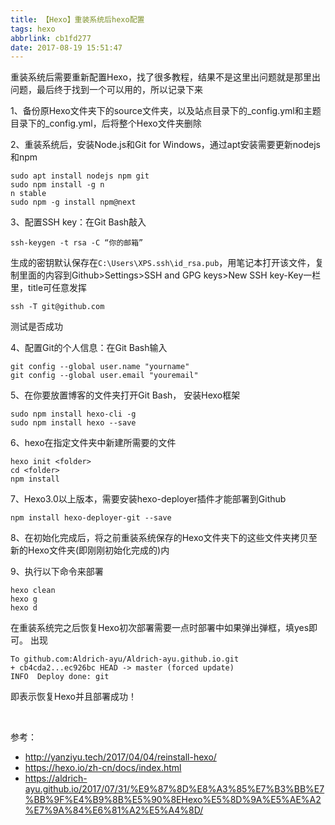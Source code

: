 ```yaml
---
title: 【Hexo】重装系统后hexo配置
tags: hexo
abbrlink: cb1fd277
date: 2017-08-19 15:51:47
---
```

重装系统后需要重新配置Hexo，找了很多教程，结果不是这里出问题就是那里出问题，最后终于找到一个可以用的，所以记录下来

1、备份原Hexo文件夹下的source文件夹，以及站点目录下的_config.yml和主题目录下的_config.yml，后将整个Hexo文件夹删除


2、重装系统后，安装Node.js和Git for Windows，通过apt安装需要更新nodejs和npm 
```
sudo apt install nodejs npm git
sudo npm install -g n
n stable
sudo npm -g install npm@next
```

<!--more-->

3、配置SSH key：在Git Bash敲入
```
ssh-keygen -t rsa -C “你的邮箱”
```
生成的密钥默认保存在`C:\Users\XPS.ssh\id_rsa.pub`，用笔记本打开该文件，复制里面的内容到Github>Settings>SSH and GPG keys>New SSH key-Key一栏里，title可任意发挥
```
ssh -T git@github.com
```
测试是否成功



4、配置Git的个人信息：在Git Bash输入
```
git config --global user.name "yourname"
git config --global user.email "youremail"
```



5、在你要放置博客的文件夹打开Git Bash， 安装Hexo框架
```
sudo npm install hexo-cli -g
sudo npm install hexo --save
```


6、hexo在指定文件夹中新建所需要的文件
```
hexo init <folder>
cd <folder>
npm install
```

 

7、Hexo3.0以上版本，需要安装hexo-deployer插件才能部署到Github
```
npm install hexo-deployer-git --save
```


8、在初始化完成后，将之前重装系统保存的Hexo文件夹下的这些文件夹拷贝至新的Hexo文件夹(即刚刚初始化完成的)内

 

9、执行以下命令来部署
```
hexo clean
hexo g
hexo d
```

在重装系统完之后恢复Hexo初次部署需要一点时部署中如果弹出弹框，填yes即可。
出现
```
To github.com:Aldrich-ayu/Aldrich-ayu.github.io.git
+ cb4cda2...ec926bc HEAD -> master (forced update)
INFO  Deploy done: git
```
即表示恢复Hexo并且部署成功！

<br>  

参考：
* http://yanziyu.tech/2017/04/04/reinstall-hexo/
* https://hexo.io/zh-cn/docs/index.html
* https://aldrich-ayu.github.io/2017/07/31/%E9%87%8D%E8%A3%85%E7%B3%BB%E7%BB%9F%E4%B9%8B%E5%90%8EHexo%E5%8D%9A%E5%AE%A2%E7%9A%84%E6%81%A2%E5%A4%8D/
